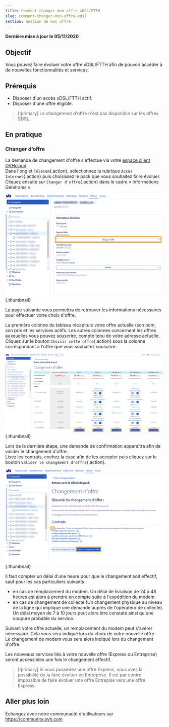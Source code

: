 ```yaml
---
title: Comment changer mon offre xDSL/FTTH
slug: comment-changer-mon-offre-xdsl
section: Gestion de mon offre
---
```


**Dernière mise à jour le 05/11/2020**

## Objectif

Vous pouvez faire évoluer votre offre xDSL/FTTH afin de pouvoir accéder à de nouvelles fonctionnalités et services.

## Prérequis

- Disposer d'un accès xDSL/FTTH actif.
- Disposer d'une offre éligible.

> [!primary]
> Le changement d'offre n'est pas disponible sur les offres SDSL.
>

## En pratique

### Changer d’offre

La demande de changement d'offre s'effectue via votre [espace client OVHcloud](https://www.ovh.com/auth/?action=gotomanager).
<br>Dans l'onglet `Télécom`{.action}, sélectionnez la rubrique `Accès Internet`{.action} puis choisissez le pack que vous souhaitez faire évoluer.
<br>Cliquez ensuite sur `Changer d'offre`{.action} dans le cadre « Informations Générales ».

![changement d'offre](images/Changement01-edit.png){.thumbnail}

La page suivante vous permettra de retrouver les informations nécessaires pour effectuer votre choix d'offre.

La première colonne du tableau récapitule votre offre actuelle (son nom, son prix et les services actifs. Les autres colonnes concernent les offres auxquelles vous pouvez souscrire, compte tenu de votre adresse actuelle.
<br>Cliquez sur le bouton `Choisir cette offre`{.action} sous la colonne correspondant à l'offre que vous souhaitez souscrire.

![choix de l'offre](images/Changement02-edit.png){.thumbnail}

Lors de la dernière étape, une demande de confirmation apparaîtra afin de valider le changement d'offre.
<br>Lisez les contrats, cochez la case afin de les accepter puis cliquez sur le bouton `Valider le changement d'offre`{.action}.

![Validation de l'offre](images/Changement03-edit.png){.thumbnail}

Il faut compter un délai d'une heure pour que le changement soit effectif, sauf pour les cas particuliers suivants :

- en cas de remplacement du modem. Un délai de livraison de 24 à 48 heures est alors à prendre en compte suite à l'expédition du modem.
- en cas de changement de collecte (Un changement physique au niveau de la ligne qui implique une demande auprès de l'opérateur de collecte). Un délai moyen de 7 à 10 jours peut alors être constaté ainsi qu'une coupure probable du service.


Suivant votre offre actuelle, un remplacement du modem peut s'avérer nécessaire. Cela vous sera indiqué lors du choix de votre nouvelle offre.
<br> Le changement de modem vous sera alors indiqué lors du changement d'offre.

Les nouveaux services liés à votre nouvelle offre (Express ou Entreprise) seront accessibles une fois le changement effectif. 

> [!primary]
> Si vous possédez une offre Express, vous avez la possibilité de la faire évoluer en Entreprise. Il est par contre impossible de faire évoluer une offre Entrepise vers une offre Express.
>

## Aller plus loin

Échangez avec notre communauté d'utilisateurs sur <https://community.ovh.com>
